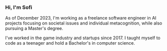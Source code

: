 ### Hi, I'm Sofi

As of December 2023, I'm working as a freelance software engineer in AI projects focusing on societal issues and individual metacognition, while also pursuing a Master's degree.

I've worked in the game industry and startups since 2017. I taught myself to code as a teenager and hold a Bachelor's in computer science.
